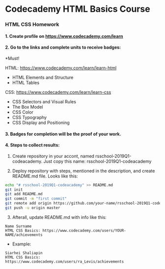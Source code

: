 # Codecademy HTML Basics Course

### HTML CSS Homework

#### 1. Create profile on https://www.codecademy.com/learn

#### 2. Go to the links and complete units to receive badges:

\*Must!

HTML: https://www.codecademy.com/learn/learn-html

- HTML Elements and Structure
- HTML Tables

CSS: https://www.codecademy.com/learn/learn-css

- CSS Selectors and Visual Rules
- The Box Model
- CSS Color
- CSS Typography
- CSS Display and Positioning

#### 3. Badges for completion will be the proof of your work.

#### 4. Steps to collect results:

1. Create repository in your accont, named rsschool-2019Q1-codeacademy.
   Just copy this name: rsschool-2019Q1-codeacademy

2. Deploy repository with steps, mentioned in the description, and create README.md file.
   Looks like this:

```sh
echo "# rsschool-2019Q1-codeacademy" >> README.md
git init
git add README.md
git commit -m "first commit"
git remote add origin https://github.com/your-name/rsschool-2019Q1-codeacademy.git
git push -u origin master
```

3. Afterall, update README.md with info like this:

```
Name Surname
HTML CSS Basics: https://www.codecademy.com/users/YOUR-NAME/achievements
```

- Example:

```
Siarhei Shaliapin
HTML CSS Basics: https://www.codecademy.com/users/ra_Levis/achievements
```
